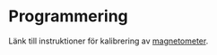 # Programmering

Länk till instruktioner för kalibrering av [magnetometer](https://thecavepearlproject.org/2015/05/22/calibrating-any-compass-or-accelerometer-for-arduino/).
